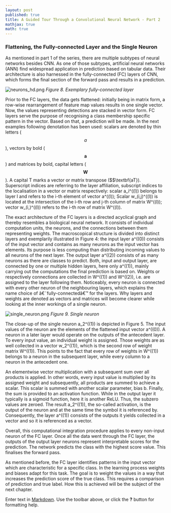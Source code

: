 ```yaml
---
layout: post
published: true
title: A Guided Tour Through a Convolutional Neural Network - Part 2
mathjax: true
math: true
---
```

### Flattening, the Fully-connected Layer and the Single Neuron

As mentioned in part 1 of the series, there are multiple subtypes of neural networks besides CNN. As one of those subtypes, artificial neural networks (ANN) find widespread application in prediction based on tabular data. Their architecture is also harnessed in the fully-connected (FC) layers of CNN, which forms the final section of the forward pass and results in a prediction.

![neurons_hd.png]({{site.baseurl}}/img/neurons_hd.png)
*Figure 8. Exemplary fully-connected layer*

Prior to the FC layers, the data gets flattened: initially being in matrix form, a row-wise rearrangement of feature map values results in one single vector. Now, the values representing detections are stacked in vector form. FC layers serve the purpose of recognising a class membership specific pattern in the vector. Based on that, a prediction will be made. In the next examples following denotation has been used: scalars are denoted by thin letters ($$a$$), vectors by bold ($$\textbf{a}$$) and matrices by bold, capital letters ($$\textbf{W}$$). A capital T marks a vector or matrix transpose ($$\textbf{aT}). Superscript indices are referring to the layer affiliation, subscript indices to the localisation in a vector or matrix respectively: scalar a_i^((l)) belongs to layer l and refers to the i-th element of vector a^((l)); Scalar w_(i,j)^((l)) is located at the intersection of the i-th row and j-th column of matrix W^((l)); vector w_(i,)^((l)) refers to the i-th row of matrix W^((l)).

The exact architecture of the FC layers is a directed acyclical graph and thereby resembles a biological neural network. It consists of individual computation units, the neurons, and the connections between them representing weights. The macroscopical structure is divided into distinct layers and exemplarily illustrated in Figure 4: the input layer a^((0)) consists of the input vector and contains as many neurons as the input vector has elements. Its purpose is less computing than distributing incoming values to all neurons of the next layer. The output layer a^((2)) consists of as many neurons as there are classes to predict. Both, input and output layer, are connected by one or multiple hidden layers, here only a^((1)), mainly carrying out the computations the final prediction is based on. Weights or respectively connections are collected in W^((1)) and W^((2)), i.e. are assigned to the layer following them. Noticeably, every neuron is connected with every other neuron of the neighbouring layers, which explains the name choice of â€˜fully-connectedâ€™ for the layers. Why layers and weights are denoted as vectors and matrices will become clearer while looking at the inner workings of a single neuron.

![single_neuron.png]({{site.baseurl}}/img/single_neuron.png)
*Figure 9. Single neuron*

The close-up of the single neuron a_2^((1)) is depicted in Figure 5. The input values of the neuron are the elements of the flattened input vector a^((0)). A neuron in a later layer would operate on the outputs of the antecedent layer. To every input value, an individual weight is assigned. Those weights are as well collected in a vector w_2^((1)), which is the second row of weight matrix W^((1)). This points to the fact that every row of weights in W^((1)) belongs to a neuron in the subsequent layer, while every column to a neuron in the antecedent one.

An elementwise vector multiplication with a subsequent sum over all products is applied. In other words, every input value is multiplied by its assigned weight and subsequently, all products are summed to achieve a scalar. This scalar is summed with another scalar parameter, bias b. Finally, the sum is provided to an activation function. While in the output layer it typically is a sigmoid function, here it is another ReLU. Thus, the subzero values are zeroed. The result a_2^((1)), the so-called activation, is the output of the neuron and at the same time the symbol it is referenced by. Consequently, the layer a^((1)) consists of the outputs it yields collected in a vector and so it is referenced as a vector.

Overall, this computational integration procedure applies to every non-input neuron of the FC layer. Once all the data went through the FC layer, the outputs of the output layer neurons represent interpretable scores for the prediction. The network predicts the class with the highest score value. This finalises the forward pass.

As mentioned before, the FC layer identifies patterns in the input vector which are characteristic for a specific class. In the learning process weights and biases adapt for this task. The goal is to weight the values in a way that increases the prediction score of the true class. This requires a comparison of prediction and true label. How this is achieved will be the subject of the next chapter.

Enter text in [Markdown](http://daringfireball.net/projects/markdown/). Use the toolbar above, or click the **?** button for formatting help.
